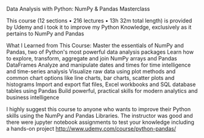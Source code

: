 Data Analysis with Python: NumPy & Pandas Masterclass

This course (12 sections • 216 lectures • 13h 32m total length) is provided by Udemy and i took it to improve my Python Knowledge, exclusively as it pertains to NumPy and Pandas

What I Learned from This Course:
Master the essentials of NumPy and Pandas, two of Python's most powerful data analysis packages
Learn how to explore, transform, aggregate and join NumPy arrays and Pandas DataFrames
Analyze and manipulate dates and times for time intelligence and time-series analysis
Visualize raw data using plot methods and common chart options like line charts, bar charts, scatter plots and histograms
Import and export flat files, Excel workbooks and SQL database tables using Pandas
Build powerful, practical skills for modern analytics and business intelligence

I highly suggest this course to anyone who wants to improve their Python skills using the NumPy and Pandas Libraries. The instructor was good and there were jupyter notebook assignments to test your knowledge including a hands-on project
http://www.udemy.com/course/python-pandas/